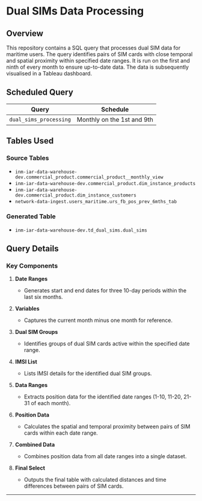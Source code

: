 # Dual SIMs Data Processing

## Overview
This repository contains a SQL query that processes dual SIM data for maritime users. The query identifies pairs of SIM cards with close temporal and spatial proximity within specified date ranges. It is run on the first and ninth of every month to ensure up-to-date data. The data is subsequently visualised in a Tableau dashboard.

## Scheduled Query

| Query                       | Schedule                             |
|-----------------------------|--------------------------------------|
| `dual_sims_processing`      | Monthly on the 1st and 9th           |

## Tables Used

### Source Tables

- `inm-iar-data-warehouse-dev.commercial_product.commercial_product__monthly_view`
- `inm-iar-data-warehouse-dev.commercial_product.dim_instance_products`
- `inm-iar-data-warehouse-dev.commercial_product.dim_instance_customers`
- `network-data-ingest.users_maritime.urs_fb_pos_prev_6mths_tab`

### Generated Table

- `inm-iar-data-warehouse-dev.td_dual_sims.dual_sims`

## Query Details

### Key Components

1. **Date Ranges**
   - Generates start and end dates for three 10-day periods within the last six months.

2. **Variables**
   - Captures the current month minus one month for reference.

3. **Dual SIM Groups**
   - Identifies groups of dual SIM cards active within the specified date range.

4. **IMSI List**
   - Lists IMSI details for the identified dual SIM groups.

5. **Data Ranges**
   - Extracts position data for the identified date ranges (1-10, 11-20, 21-31 of each month).

6. **Position Data**
   - Calculates the spatial and temporal proximity between pairs of SIM cards within each date range.

7. **Combined Data**
   - Combines position data from all date ranges into a single dataset.

8. **Final Select**
   - Outputs the final table with calculated distances and time differences between pairs of SIM cards.

---

